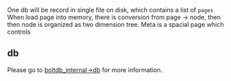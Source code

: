 
One db will be record in single file on disk, which contains a list of `pages`  
When load page into memory, there is conversion from page -> node, then then node is organized as two dimension tree.  Meta is a spacial page which controls   


## db
Please go to [boltdb_internal->db](./boltdb_internal.md/#db) for more information.


